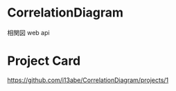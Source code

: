 # CorrelationDiagram
相関図 web api

# Project Card
https://github.com/i13abe/CorrelationDiagram/projects/1
